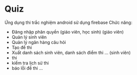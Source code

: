 # Quiz
Ứng dụng thi trắc nghiệm android sử dụng firebase
Chức năng:
- Đăng nhập phân quyền (giáo viên, học sinh)
(giáo viên)
- Quản lý sinh viên
- Quản lý ngân hàng câu hỏi
- Tạo đề thi
- Xuất danh sách sinh viên, danh sách điểm thi
...
(sinh viên)
- thi
- kiểm tra lịch sử thi
- báo lỗi đề thi
...
